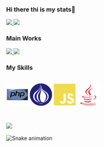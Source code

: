 ### Hi there thi is my stats👋


<div align="left">
  <a href="https://github.com/levicosta01">
  <img height="160em" src="https://github-readme-stats.vercel.app/api?username=levicosta201&show_icons=true&theme=dracula&include_all_commits=true&count_private=true"/>
  <img height="160em" src="https://github-readme-stats.vercel.app/api/top-langs/?username=jussaraalves&layout=compact&langs_count=7&theme=dark"/>
  </a>
</div> 
 

### Main Works

<div align="left">
  <a href="https://github.com/levicosta201/mudah-framework">
    <img height="50%" src="https://github-readme-stats.vercel.app/api/pin/?username=levicosta201&repo=mudah-framework"/>
  </a>
  <a href="https://github.com/levicosta201/gerencianet-pix-api">
  <img height="50%" src="https://github-readme-stats.vercel.app/api/pin/?username=levicosta201&repo=gerencianet-pix-api"/>
  </a>
</div> 
  
### My Skills
    
<div style="display: inline_block"><br/>
  <img align="center" alt="Jucs-PHP" height="60" width="60" src="https://raw.githubusercontent.com/devicons/devicon/master/icons/php/php-original.svg">
  <img align="center" alt="Jucs-PERL" height="60" width="60" src="https://raw.githubusercontent.com/devicons/devicon/master/icons/perl/perl-original.svg">
  <img align="center" alt="Jucs-Js" height="60" width="60" src="https://raw.githubusercontent.com/devicons/devicon/master/icons/javascript/javascript-plain.svg">
  <img align="center" alt="Jucs-Js" height="60" width="60" src="https://raw.githubusercontent.com/devicons/devicon/master/icons/java/java-plain.svg">
</div>

 ##
 
<br/>
 
<div>
  <a href="https://www.linkedin.com/in/levi-costa-091b91149/" target="_blank"><img src="https://img.shields.io/badge/-LinkedIn-%230077B5?style=for-the-badge&logo=linkedin&logoColor=white" target="_blank"></a>
 
</div>
<div> 
 
   ![Snake animation](https://github.com/levicosta201/levicosta201/blob/output/github-contribution-grid-snake.svg)
 
</div>

<!--
**levicosta201/levicosta201** is a ✨ _special_ ✨ repository because its `README.md` (this file) appears on your GitHub profile.

Here are some ideas to get you started:

- 🔭 I’m currently working on ...
- 🌱 I’m currently learning ...
- 👯 I’m looking to collaborate on ...
- 🤔 I’m looking for help with ...
- 💬 Ask me about ...
- 📫 How to reach me: ...
- 😄 Pronouns: ...
- ⚡ Fun fact: ...
-->
